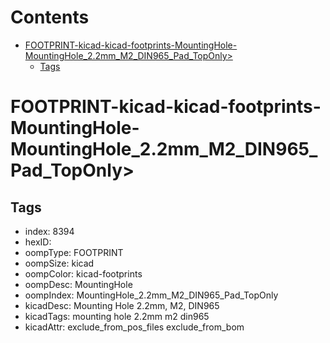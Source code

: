



Contents
========

* [FOOTPRINT-kicad-kicad-footprints-MountingHole-MountingHole_2.2mm_M2_DIN965_Pad_TopOnly>](#footprint-kicad-kicad-footprints-mountinghole-mountinghole_22mm_m2_din965_pad_toponly)
	* [Tags](#tags)

# FOOTPRINT-kicad-kicad-footprints-MountingHole-MountingHole_2.2mm_M2_DIN965_Pad_TopOnly>

## Tags

- index: 8394
- hexID: 
- oompType: FOOTPRINT
- oompSize: kicad
- oompColor: kicad-footprints
- oompDesc: MountingHole
- oompIndex: MountingHole_2.2mm_M2_DIN965_Pad_TopOnly
- kicadDesc: Mounting Hole 2.2mm, M2, DIN965
- kicadTags: mounting hole 2.2mm m2 din965
- kicadAttr: exclude_from_pos_files exclude_from_bom

